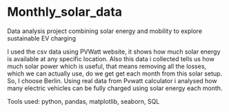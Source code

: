 # Monthly_solar_data
Data analysis project combining solar energy and mobility to explore sustainable EV charging

I used the csv data using PVWatt website, it shows how much solar energy is available at any specific location. Also this data i collected tells us how much solar power which is useful, that means removing all the losses, which we can actually use, do we get get each month from this solar setup.
So, I choose Berlin. Using real data from Pvwatt calculator i analysed how many electric vehicles can be fully charged using solar energy each month.

Tools used:
python, pandas, matplotlib, seaborn, SQL
